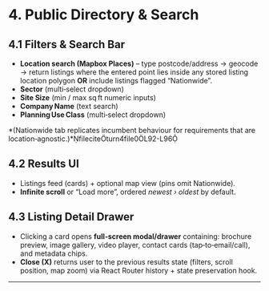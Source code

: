 # 4. Public Directory & Search

## 4.1 Filters & Search Bar

* **Location search (Mapbox Places)** – type postcode/address → geocode → return listings where the entered point lies inside any stored listing location polygon **OR** include listings flagged “Nationwide”.
* **Sector** (multi‑select dropdown)
* **Site Size** (min / max sq ft numeric inputs)
* **Company Name** (text search)
* **Planning Use Class** (multi‑select dropdown)

\*(Nationwide tab replicates incumbent behaviour for requirements that are location‑agnostic.)\*fileciteturn4file0L92-L96

## 4.2 Results UI

* Listings feed (cards) + optional map view (pins omit Nationwide).
* **Infinite scroll** or “Load more”, ordered *newest › oldest* by default.

## 4.3 Listing Detail Drawer

* Clicking a card opens **full‑screen modal/drawer** containing: brochure preview, image gallery, video player, contact cards (tap‑to‑email/call), and metadata chips.
* **Close (X)** returns user to the previous results state (filters, scroll position, map zoom) via React Router history + state preservation hook.

---
